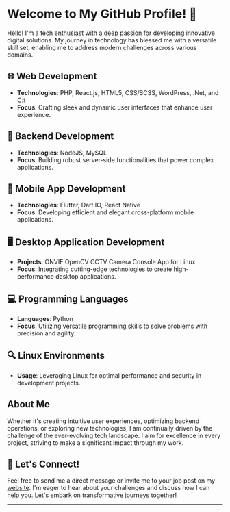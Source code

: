 # Welcome to My GitHub Profile! 👋



Hello! I'm a tech enthusiast with a deep passion for developing innovative digital solutions. My journey in technology has blessed me with a versatile skill set, enabling me to address modern challenges across various domains.

## 🌐 Web Development
- **Technologies**: PHP, React.js, HTML5, CSS/SCSS, WordPress, .Net, and C#
- **Focus**: Crafting sleek and dynamic user interfaces that enhance user experience.

## 🔧 Backend Development
- **Technologies**: NodeJS, MySQL
- **Focus**: Building robust server-side functionalities that power complex applications.

## 📱 Mobile App Development
- **Technologies**: Flutter, Dart.IO, React Native
- **Focus**: Developing efficient and elegant cross-platform mobile applications.

## 🖥️ Desktop Application Development
- **Projects**: ONVIF OpenCV CCTV Camera Console App for Linux
- **Focus**: Integrating cutting-edge technologies to create high-performance desktop applications.

## 💻 Programming Languages
- **Languages**: Python
- **Focus**: Utilizing versatile programming skills to solve problems with precision and agility.

## 🔍 Linux Environments
- **Usage**: Leveraging Linux for optimal performance and security in development projects.

## About Me
Whether it's creating intuitive user experiences, optimizing backend operations, or exploring new technologies, I am continually driven by the challenge of the ever-evolving tech landscape. I aim for excellence in every project, striving to make a significant impact through my work.

## 🤝 Let's Connect!
Feel free to send me a direct message or invite me to your job post on my [website](https://francelee.co/). I'm eager to hear about your challenges and discuss how I can help you. Let's embark on transformative journeys together!

---
